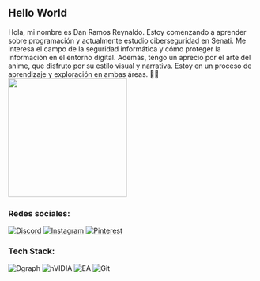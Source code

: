 ## Hello World
Hola, mi nombre es Dan Ramos Reynaldo. Estoy comenzando a aprender sobre programación y actualmente estudio ciberseguridad en Senati. Me interesa el campo de la seguridad informática y cómo proteger la información en el entorno digital. Además, tengo un aprecio por el arte del anime, que disfruto por su estilo visual y narrativa. Estoy en un proceso de aprendizaje y exploración en ambas áreas. :nazar_amulet::prayer_beads:
<img align= "half" width= "240" src= "https://media.tenor.com/4K0RB1X-7IsAAAAi/dramaturgy-vtuber.gif"/>

### Redes sociales:
[![Discord](https://img.shields.io/badge/Discord-%237289DA.svg?logo=discord&logoColor=white)](https://discord.gg/773971588054908928) 
[![Instagram](https://img.shields.io/badge/Instagram-%23E4405F.svg?logo=Instagram&logoColor=white)](https://instagram.com/https://www.instagram.com/yk.nadrr/) 
[![Pinterest](https://img.shields.io/badge/Pinterest-%23E60023.svg?logo=Pinterest&logoColor=white)](https://pinterest.com/https://www.pinterest.com/Llouuura/) 

### Tech Stack:
![Dgraph](https://img.shields.io/badge/dgraph-%23E50695.svg?style=for-the-badge&logo=dgraph&logoColor=white) ![nVIDIA](https://img.shields.io/badge/nVIDIA-%2376B900.svg?style=for-the-badge&logo=nVIDIA&logoColor=white) ![EA](https://img.shields.io/badge/ea-%23000000.svg?style=for-the-badge&logo=ea&logoColor=white) ![Git](https://img.shields.io/badge/git-%23F05033.svg?style=for-the-badge&logo=git&logoColor=white)
